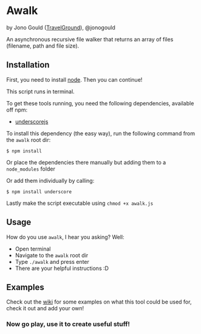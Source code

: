 Awalk
=====

by Jono Gould ([TravelGround](http://github.com/TravelGround)), @jonogould

An asynchronous recursive file walker that returns an array of files (filename, path and file size).


## Installation

First, you need to install [node](http://nodejs.org). Then you can continue!

This script runs in terminal.

To get these tools running, you need the following dependencies, available off npm:

- [underscorejs](http://underscorejs.org)

To install this dependency (the easy way), run the following command from the ``` awalk ``` root dir:

``` $ npm install ```

Or place the dependencies there manually but adding them to a ``` node_modules ``` folder

Or add them individually by calling:

``` $ npm install underscore ```

Lastly make the script executable using ```chmod +x awalk.js```


## Usage

How do you use ``` awalk ```, I hear you asking? Well:

- Open terminal
- Navigate to the ``` awalk ``` root dir
- Type ``` ./awalk ``` and press enter
- There are your helpful instructions :D


## Examples

Check out the [wiki](https://github.com/TravelGround/awalk/wiki) for some examples on what this tool could be used for, check it out and add your own!

### Now go play, use it to create useful stuff!